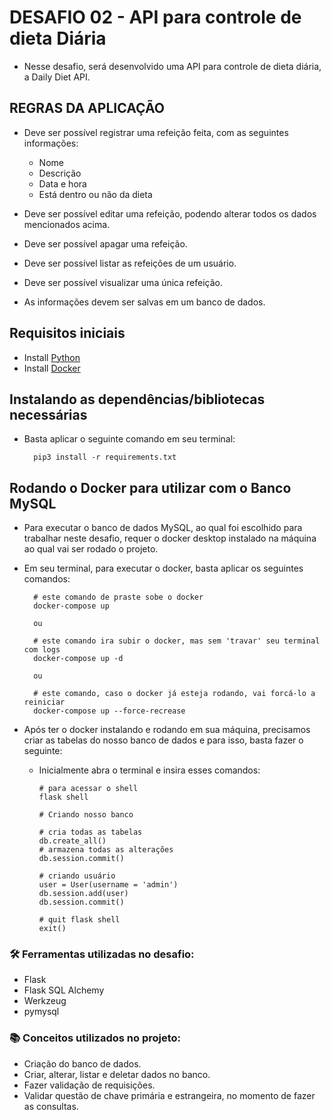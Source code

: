 # DESAFIO 02 - API para controle de dieta Diária

- Nesse desafio, será desenvolvido uma API para controle de dieta diária, a Daily Diet API.

## REGRAS DA APLICAÇÃO

- Deve ser possível registrar uma refeição feita, com as seguintes informações:

  - Nome
  - Descrição
  - Data e hora
  - Está dentro ou não da dieta

- Deve ser possível editar uma refeição, podendo alterar todos os dados mencionados acima.
- Deve ser possível apagar uma refeição.
- Deve ser possível listar as refeições de um usuário.
- Deve ser possível visualizar uma única refeição.
- As informações devem ser salvas em um banco de dados.

## Requisitos iniciais

- Install [Python](https://www.python.org/)
- Install [Docker](https://www.docker.com/products/docker-desktop/)

## Instalando as dependências/bibliotecas necessárias

- Basta aplicar o seguinte comando em seu terminal:
    >
        pip3 install -r requirements.txt

## Rodando o Docker para utilizar com o Banco MySQL

- Para executar o banco de dados MySQL, ao qual foi escolhido para trabalhar neste desafio, requer o docker desktop instalado na máquina ao qual vai ser rodado o projeto.

- Em seu terminal, para executar o docker, basta aplicar os seguintes comandos:
    >
        # este comando de praste sobe o docker
        docker-compose up

        ou 

        # este comando ira subir o docker, mas sem 'travar' seu terminal com logs
        docker-compose up -d

        ou

        # este comando, caso o docker já esteja rodando, vai forcá-lo a reiniciar
        docker-compose up --force-recrease


- Após ter o docker instalando e rodando em sua máquina, precisamos criar as tabelas do nosso banco de dados e para isso, basta fazer o seguinte:

  - Inicialmente abra o terminal e insira esses comandos:
    >
        # para acessar o shell
        flask shell

        # Criando nosso banco

        # cria todas as tabelas
        db.create_all()
        # armazena todas as alterações
        db.session.commit()

        # criando usuário
        user = User(username = 'admin')
        db.session.add(user)
        db.session.commit()

        # quit flask shell
        exit()

### 🛠️ Ferramentas utilizadas no desafio:

- Flask
- Flask SQL Alchemy
- Werkzeug
- pymysql

### 📚 Conceitos utilizados no projeto:

- Criação do banco de dados.
- Criar, alterar, listar e deletar dados no banco.
- Fazer validação de requisições.
- Validar questão de chave primária e estrangeira, no momento de fazer as consultas.
